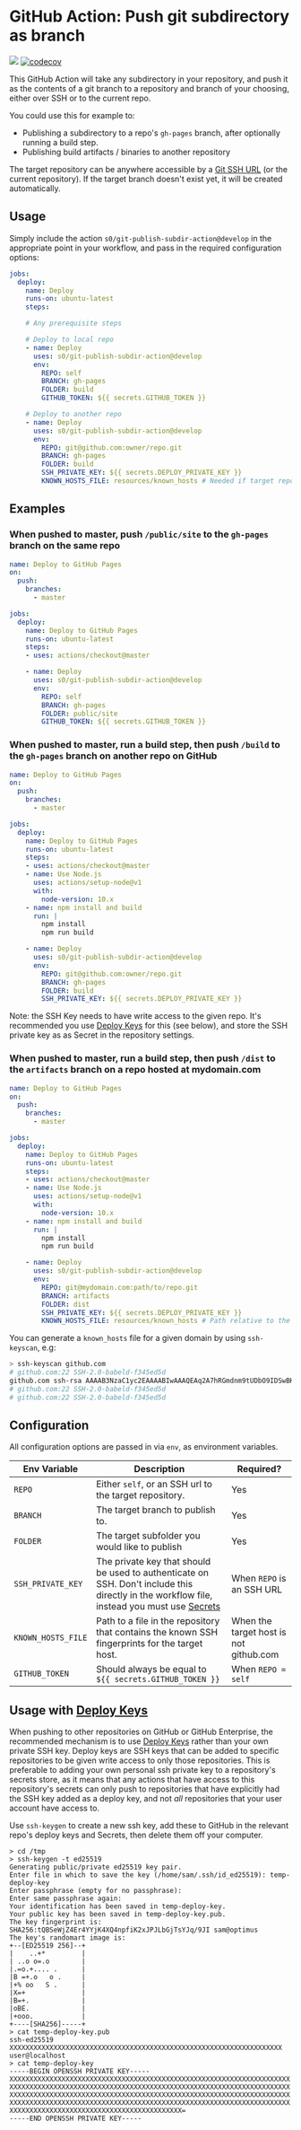 # GitHub Action: Push git subdirectory as branch

[![](https://github.com/s0/git-publish-subdir-action/workflows/Scheduled%20tests/badge.svg)](https://github.com/s0/git-publish-subdir-action/actions?workflow=Scheduled+tests) [![codecov](https://codecov.io/gh/s0/git-publish-subdir-action/branch/master/graph/badge.svg)](https://codecov.io/gh/s0/git-publish-subdir-action)

This GitHub Action will take any subdirectory in your repository, and push it as the contents of a git branch to a repository and branch of your choosing, either over SSH or to the current repo.

You could use this for example to:

* Publishing a subdirectory to a repo's `gh-pages` branch, after optionally running a build step.
* Publishing build artifacts / binaries to another repository

The target repository can be anywhere accessible by a [Git SSH URL](https://git-scm.com/book/en/v2/Git-on-the-Server-The-Protocols#_the_ssh_protocol) (or the current repository).
If the target branch doesn't exist yet, it will be created automatically.

## Usage

Simply include the action `s0/git-publish-subdir-action@develop` in the appropriate point in your workflow, and pass in the required configuration options:

```yml
jobs:
  deploy:
    name: Deploy
    runs-on: ubuntu-latest    
    steps:

    # Any prerequisite steps

    # Deploy to local repo
    - name: Deploy
      uses: s0/git-publish-subdir-action@develop
      env:
        REPO: self
        BRANCH: gh-pages
        FOLDER: build
        GITHUB_TOKEN: ${{ secrets.GITHUB_TOKEN }}

    # Deploy to another repo
    - name: Deploy
      uses: s0/git-publish-subdir-action@develop
      env:
        REPO: git@github.com:owner/repo.git
        BRANCH: gh-pages
        FOLDER: build
        SSH_PRIVATE_KEY: ${{ secrets.DEPLOY_PRIVATE_KEY }}
        KNOWN_HOSTS_FILE: resources/known_hosts # Needed if target repo is not on github.com
```

## Examples

### When pushed to master, push `/public/site` to the `gh-pages` branch on the same repo

```yml
name: Deploy to GitHub Pages
on:
  push:	
    branches:	
      - master

jobs:
  deploy:
    name: Deploy to GitHub Pages
    runs-on: ubuntu-latest    
    steps:
    - uses: actions/checkout@master

    - name: Deploy
      uses: s0/git-publish-subdir-action@develop
      env:
        REPO: self
        BRANCH: gh-pages
        FOLDER: public/site
        GITHUB_TOKEN: ${{ secrets.GITHUB_TOKEN }}
```

### When pushed to master, run a build step, then push `/build` to the `gh-pages` branch on another repo on GitHub

```yml
name: Deploy to GitHub Pages
on:
  push:	
    branches:	
      - master

jobs:
  deploy:
    name: Deploy to GitHub Pages
    runs-on: ubuntu-latest    
    steps:
    - uses: actions/checkout@master
    - name: Use Node.js
      uses: actions/setup-node@v1
      with:
        node-version: 10.x
    - name: npm install and build
      run: |
        npm install
        npm run build

    - name: Deploy
      uses: s0/git-publish-subdir-action@develop
      env:
        REPO: git@github.com:owner/repo.git
        BRANCH: gh-pages
        FOLDER: build
        SSH_PRIVATE_KEY: ${{ secrets.DEPLOY_PRIVATE_KEY }}
```

Note: the SSH Key needs to have write access to the given repo. It's recommended you use [Deploy Keys](https://developer.github.com/v3/guides/managing-deploy-keys/#deploy-keys) for this (see below),
and store the SSH private key as as Secret in the repository settings.


### When pushed to master, run a build step, then push `/dist` to the `artifacts` branch on a repo hosted at mydomain.com

```yml
name: Deploy to GitHub Pages
on:
  push:	
    branches:	
      - master

jobs:
  deploy:
    name: Deploy to GitHub Pages
    runs-on: ubuntu-latest    
    steps:
    - uses: actions/checkout@master
    - name: Use Node.js
      uses: actions/setup-node@v1
      with:
        node-version: 10.x
    - name: npm install and build
      run: |
        npm install
        npm run build

    - name: Deploy
      uses: s0/git-publish-subdir-action@develop
      env:
        REPO: git@mydomain.com:path/to/repo.git
        BRANCH: artifacts
        FOLDER: dist
        SSH_PRIVATE_KEY: ${{ secrets.DEPLOY_PRIVATE_KEY }}
        KNOWN_HOSTS_FILE: resources/known_hosts # Path relative to the root of the repository
```

You can generate a `known_hosts`  file for a given domain by using `ssh-keyscan`, e.g:

```bash
> ssh-keyscan github.com
# github.com:22 SSH-2.0-babeld-f345ed5d
github.com ssh-rsa AAAAB3NzaC1yc2EAAAABIwAAAQEAq2A7hRGmdnm9tUDbO9IDSwBK6TbQa+PXYPCPy6rbTrTtw7PHkccKrpp0yVhp5HdEIcKr6pLlVDBfOLX9QUsyCOV0wzfjIJNlGEYsdlLJizHhbn2mUjvSAHQqZETYP81eFzLQNnPHt4EVVUh7VfDESU84KezmD5QlWpXLmvU31/yMf+Se8xhHTvKSCZIFImWwoG6mbUoWf9nzpIoaSjB+weqqUUmpaaasXVal72J+UX2B+2RPW3RcT0eOzQgqlJL3RKrTJvdsjE3JEAvGq3lGHSZXy28G3skua2SmVi/w4yCE6gbODqnTWlg7+wC604ydGXA8VJiS5ap43JXiUFFAaQ==
# github.com:22 SSH-2.0-babeld-f345ed5d
# github.com:22 SSH-2.0-babeld-f345ed5d
```


## Configuration

All configuration options are passed in via `env`, as environment variables.

| Env Variable       | Description                                            | Required?     |
| ------------------ | ------------------------------------------------------ | ------------- |
| `REPO`             | Either `self`, or an SSH url to the target repository. | Yes           |
| `BRANCH`           | The target branch to publish to.                       | Yes           |
| `FOLDER`           | The target subfolder you would like to publish         | Yes           |
| `SSH_PRIVATE_KEY`  | The private key that should be used to authenticate on SSH. Don't include this directly in the workflow file, instead you must use [Secrets](https://help.github.com/en/articles/virtual-environments-for-github-actions#creating-and-using-secrets-encrypted-variables) | When `REPO` is an SSH URL |
| `KNOWN_HOSTS_FILE` | Path to a file in the repository that contains the known SSH fingerprints for the target host. | When the target host is not github.com |
| `GITHUB_TOKEN`     | Should always be equal to `${{ secrets.GITHUB_TOKEN }}` | When `REPO = self` |

## Usage with [Deploy Keys](https://developer.github.com/v3/guides/managing-deploy-keys/#deploy-keys)

When pushing to other repositories on GitHub or GitHub Enterprise,
the recommended mechanism is to use [Deploy Keys](https://developer.github.com/v3/guides/managing-deploy-keys/#deploy-keys) rather than your own private SSH key.
Deploy keys are SSH keys that can be added to specific repositories to be given write access to only
those repositories.
This is preferable to adding your own personal ssh private key to a repository's secrets store,
as it means that any actions that have access to this repository's secrets can only push
to repositories that have explicitly had the SSH key added as a deploy key,
and not *all* repositories that your user account have access to.

Use `ssh-keygen` to create a new ssh key, add these to GitHub in the relevant repo's deploy keys and Secrets, then delete them off your computer.

```
> cd /tmp
> ssh-keygen -t ed25519
Generating public/private ed25519 key pair.
Enter file in which to save the key (/home/sam/.ssh/id_ed25519): temp-deploy-key
Enter passphrase (empty for no passphrase): 
Enter same passphrase again: 
Your identification has been saved in temp-deploy-key.
Your public key has been saved in temp-deploy-key.pub.
The key fingerprint is:
SHA256:tQBSeWjZ4Er4YYjK4XQ4npfiK2xJPJLbGjTsYJq/9JI sam@optimus
The key's randomart image is:
+--[ED25519 256]--+
|    ..+*         |
| ..o o=.o        |
|.=o.+.... .      |
|B =+.o   o .     |
|+% oo   S .      |
|X=+              |
|B=+.             |
|oBE.             |
|+ooo.            |
+----[SHA256]-----+
> cat temp-deploy-key.pub
ssh-ed25519 XXXXXXXXXXXXXXXXXXXXXXXXXXXXXXXXXXXXXXXXXXXXXXXXXXXXXXXXXXXXXXXXXXXX user@localhost
> cat temp-deploy-key
-----BEGIN OPENSSH PRIVATE KEY-----
XXXXXXXXXXXXXXXXXXXXXXXXXXXXXXXXXXXXXXXXXXXXXXXXXXXXXXXXXXXXXXXXXXXXXX
XXXXXXXXXXXXXXXXXXXXXXXXXXXXXXXXXXXXXXXXXXXXXXXXXXXXXXXXXXXXXXXXXXXXXX
XXXXXXXXXXXXXXXXXXXXXXXXXXXXXXXXXXXXXXXXXXXXXXXXXXXXXXXXXXXXXXXXXXXXXX
XXXXXXXXXXXXXXXXXXXXXXXXXXXXXXXXXXXXXXXXXXXXXXXXXXXXXXXXXXXXXXXXXXXXXX
XXXXXXXXXXXXXXXXXXXXXXXXXXXXXXXXXXXXXXXXXXX=
-----END OPENSSH PRIVATE KEY-----
```